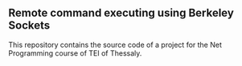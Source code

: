 ## Remote command executing using Berkeley Sockets

This repository contains the source code of a project for the Net Programming course of TEI of Thessaly.
